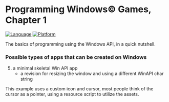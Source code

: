 # Programming Windows© Games, Chapter 1
[![Language](https://img.shields.io/badge/Language%20-C++-blue.svg)](https://github.com/GeorgePimpleton/Win32-games/)
[![Platform](https://img.shields.io/badge/Platform%20-Win32-blue.svg)](https://github.com/GeorgePimpleton/Win32-games/)

The basics of programming using the Windows API, in a quick nutshell.  

### Possible types of apps that can be created on Windows

5. a minimal skeletal Win API app
   + a revision for resizing the window and using a different WinAPI char string

This example uses a custom icon and cursor, most people think of the cursor as a pointer, using a resource script to utilize the assets.
